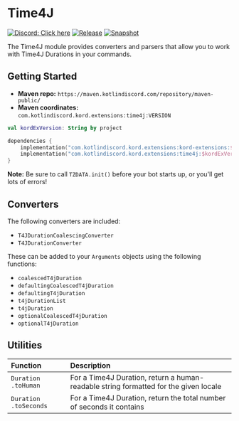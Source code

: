 # Time4J

[![Discord: Click here](https://img.shields.io/static/v1?label=Discord&message=Click%20here&color=7289DA&style=for-the-badge&logo=discord)](https://discord.gg/gjXqqCS)
[![Release](https://img.shields.io/nexus/r/com.kotlindiscord.kord.extensions/time4j?nexusVersion=3&logo=gradle&color=blue&label=Release&server=https%3A%2F%2Fmaven.kotlindiscord.com&style=for-the-badge)](https://maven.kotlindiscord.com/#browse/browse:maven-releases:com%2Fkotlindiscord%2Fkord%2Fextensions%2Ftime4j) [![Snapshot](https://img.shields.io/nexus/s/com.kotlindiscord.kord.extensions/time4j?logo=gradle&color=orange&label=Snapshot&server=https%3A%2F%2Fmaven.kotlindiscord.com&style=for-the-badge)](https://maven.kotlindiscord.com/#browse/browse:maven-snapshots:com%2Fkotlindiscord%2Fkord%2Fextensions%2Ftime4j)

The Time4J module provides converters and parsers that allow you to work with Time4J Durations in your commands.

## Getting Started

* **Maven repo:** `https://maven.kotlindiscord.com/repository/maven-public/`
* **Maven coordinates:** `com.kotlindiscord.kord.extensions:time4j:VERSION`

```kotlin
val kordExVersion: String by project

dependencies {
    implementation("com.kotlindiscord.kord.extensions:kord-extensions:$kordExVersion")
    implementation("com.kotlindiscord.kord.extensions:time4j:$kordExVersion")
}
```

**Note:** Be sure to call `TZDATA.init()` before your bot starts up, or you'll get lots of errors!

## Converters

The following converters are included:

* `T4JDurationCoalescingConverter`
* `T4JDurationConverter`

These can be added to your `Arguments` objects using the following functions:

* `coalescedT4jDuration`
* `defaultingCoalescedT4jDuration`
* `defaultingT4jDuration`
* `t4jDurationList`
* `t4jDuration`
* `optionalCoalescedT4jDuration`
* `optionalT4jDuration`

## Utilities

Function              | Description
:-------------------- | :----------
`Duration .toHuman`   | For a Time4J Duration, return a human-readable string formatted for the given locale
`Duration .toSeconds` | For a Time4J Duration, return the total number of seconds it contains
